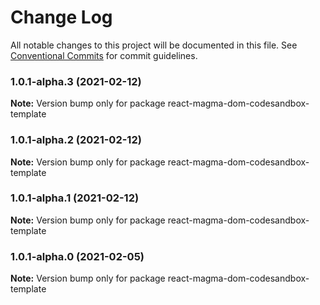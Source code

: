 # Change Log

All notable changes to this project will be documented in this file.
See [Conventional Commits](https://conventionalcommits.org) for commit guidelines.

### 1.0.1-alpha.3 (2021-02-12)

**Note:** Version bump only for package react-magma-dom-codesandbox-template





### 1.0.1-alpha.2 (2021-02-12)

**Note:** Version bump only for package react-magma-dom-codesandbox-template





### 1.0.1-alpha.1 (2021-02-12)

**Note:** Version bump only for package react-magma-dom-codesandbox-template

### 1.0.1-alpha.0 (2021-02-05)

**Note:** Version bump only for package react-magma-dom-codesandbox-template
